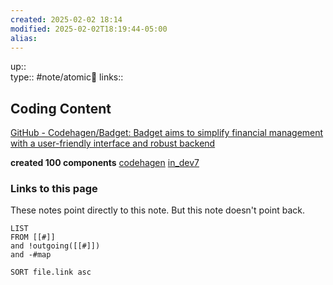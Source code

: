```yaml
---
created: 2025-02-02 18:14
modified: 2025-02-02T18:19:44-05:00
alias: 
---
```

up::  
type:: #note/atomic🌳 
links::
## Coding Content

[GitHub - Codehagen/Badget: Badget aims to simplify financial management with a user-friendly interface and robust backend](https://github.com/codehagen/Badget?tab=readme-ov-file)


**created 100 components**
[codehagen](https://x.com/codehagen)
[in_dev7](https://x.com/intent/follow?screen_name=ln_dev7)


### Links to this page
These notes point directly to this note. But this note doesn't point back.
```dataview
LIST
FROM [[#]]
and !outgoing([[#]])
and -#map

SORT file.link asc
```



